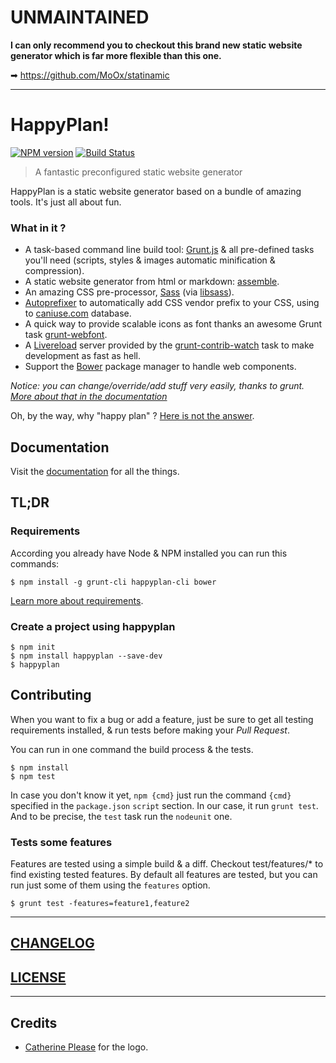 # UNMAINTAINED

**I can only recommend you to checkout this brand new static website generator which is far more flexible than this one.**

➡ https://github.com/MoOx/statinamic

---

# HappyPlan!

[![NPM version](https://badge.fury.io/js/happyplan.png)](http://badge.fury.io/js/happyplan)
[![Build Status](https://travis-ci.org/happyplan/happyplan.png?branch=master)](https://travis-ci.org/happyplan/happyplan)

> A fantastic preconfigured static website generator

HappyPlan is a static website generator based on a bundle of amazing tools.
It's just all about fun.

### What in it ?

* A task-based command line build tool: [Grunt.js](http://gruntjs.com/) & all pre-defined tasks you'll need (scripts, styles & images automatic minification & compression).
* A static website generator from html or markdown: [assemble](http://assemble.io/).
* An amazing CSS pre-processor, [Sass](http://sass-lang.com/) (via [libsass](https://github.com/hcatlin/libsass)).
* [Autoprefixer](https://github.com/ai/autoprefixer) to automatically add CSS vendor prefix to your CSS, using to [caniuse.com](http://caniuse.com/) database.
* A quick way to provide scalable icons as font thanks an awesome Grunt task [grunt-webfont](https://github.com/sapegin/grunt-webfont).
* A [Livereload](http://livereload.com/) server provided by the [grunt-contrib-watch](https://github.com/gruntjs/grunt-contrib-watch) task to make development as fast as hell.
* Support the [Bower](http://bower.io/) package manager to handle web components.

_Notice: you can change/override/add stuff very easily, thanks to grunt. [More about that in the documentation](https://github.com/happyplan/happyplan/blob/master/docs/2-Configuring-Project.md)_

Oh, by the way, why "happy plan" ? [Here is not the answer](http://www.youtube.com/watch?v=5zVVKXT8Vi0).

## Documentation

Visit the [documentation](docs) for all the things.

## TL;DR

### Requirements

According you already have Node & NPM installed you can run this commands:

```console
$ npm install -g grunt-cli happyplan-cli bower
```

[Learn more about requirements](docs/0-Requirements.md).

### Create a project using happyplan

```console
$ npm init
$ npm install happyplan --save-dev
$ happyplan
```

## Contributing

When you want to fix a bug or add a feature, just be sure to get all testing requirements installed, & run tests before making your *Pull Request*.

You can run in one command the build process & the tests.

```console
$ npm install
$ npm test
```

In case you don't know it yet, `npm {cmd}` just run the command `{cmd}` specified in the `package.json` `script` section. In our case, it run `grunt test`. And to be precise, the `test` task run the `nodeunit` one.

### Tests some features

Features are tested using a simple build & a diff.
Checkout test/features/* to find existing tested features.
By default all features are tested, but you can run just some of them using the `features` option.

```console
$ grunt test -features=feature1,feature2
```

---

## [CHANGELOG](CHANGELOG.md)

## [LICENSE](LICENSE.md)

---
## Credits

- [Catherine Please](http://www.catherineplease.com/) for the logo.
